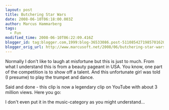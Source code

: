 ```yaml
---
layout: post
title: Butchering Star Wars
date: 2008-06-10T06:18:00.003Z
author: Marcus Hammarberg
tags:
  - Fun
modified_time: 2008-06-10T06:22:09.416Z
blogger_id: tag:blogger.com,1999:blog-36533086.post-5110854271985701620
blogger_orig_url: http://www.marcusoft.net/2008/06/butchering-star-wars.html
---
```



Normally
I don't like to laugh at misfortune but this is just to much. From what
I understand this is from a beauty pageant in USA. You know, one part of
the competition is to show off a talent. And this unfortunate girl was
told (I presume) to play the trumpet and dance.

Said and done - this clip is now a legendary clip on YouTube with about
3 million views. Here you go:

<div align="left">

I don't even put it in the music-category as you might understand...

